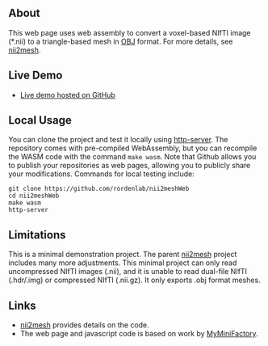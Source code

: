## About

This web page uses web assembly to convert a voxel-based NIfTI image (*.nii) to a triangle-based mesh in [OBJ](https://en.wikipedia.org/wiki/Wavefront_.obj_file) format. For more details, see [nii2mesh](https://github.com/neurolabusc/nii2mesh).

## Live Demo

 - [Live demo hosted on GitHub](https://rordenlab.github.io/nii2meshWeb/)

## Local Usage

You can clone the project and test it locally using [http-server](https://www.npmjs.com/package/http-server). The repository comes with pre-compiled WebAssembly, but you can recompile the WASM code with the command `make wasm`. Note that Github allows you to publish your repositories as web pages, allowing you to publicly share your modifications. Commands for local testing include:

```
git clone https://github.com/rordenlab/nii2meshWeb
cd nii2meshWeb
make wasm
http-server
```

## Limitations

This is a minimal demonstration project. The parent [nii2mesh](https://github.com/neurolabusc/nii2mesh) project includes many more adjustments. This minimal project can only read uncompressed NIfTI images (.nii), and it is unable to read dual-file NIfTI (.hdr/.img) or compressed NIfTI (.nii.gz). It only exports .obj format meshes.

## Links

 - [nii2mesh](https://github.com/neurolabusc/nii2mesh) provides details on the code.
 - The web page and javascript code is based on work by [MyMiniFactory](https://github.com/MyMiniFactory/Fast-Quadric-Mesh-Simplification).